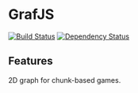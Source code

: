 # GrafJS
[![Build Status](https://travis-ci.org/KonradLinkowski/GrafJS.svg?branch=dev)](https://travis-ci.org/KonradLinkowski/GrafJS)
[![Dependency Status](https://david-dm.org/KonradLinkowski/GrafJS.svg)](https://david-dm.org/KonradLinkowski/GrafJS)
## Features
2D graph for chunk-based games.